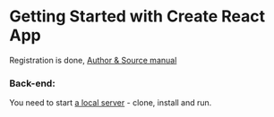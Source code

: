# Getting Started with Create React App

Registration is done,
[Author & Source manual](https://www.youtube.com/watch?v=brcHK3P6ChQ&list=PL0Zuz27SZ-6PRCpm9clX0WiBEMB70FWwd)

### Back-end:

You need to start [a local server](https://github.com/gitdagray/express_user_roles) - clone, install and run.
